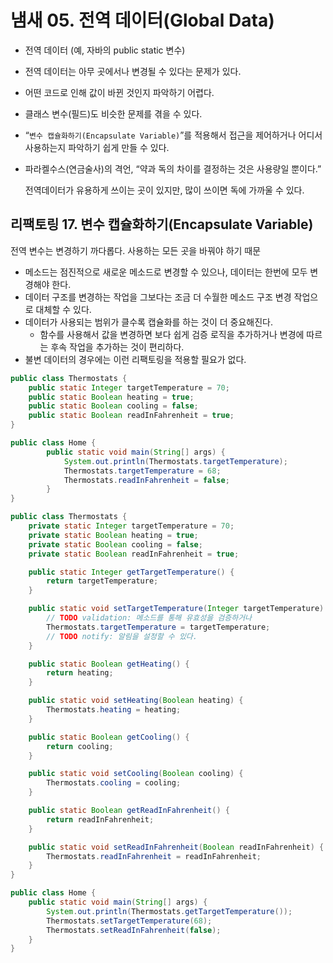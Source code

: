 # 냄새 05. 전역 데이터(Global Data)

- 전역 데이터 (예, 자바의  public static 변수)
- 전역 데이터는 아무 곳에서나 변경될 수 있다는 문제가 있다.
- 어떤 코드로 인해 값이 바뀐 것인지 파악하기 어렵다.
- 클래스 변수(필드)도 비슷한 문제를 겪을 수 있다.
- “`변수 캡슐화하기(Encapsulate Variable)`”를 적용해서 접근을 제어하거나 어디서 사용하는지 파악하기 쉽게 만들 수 있다.
- 파라켈수스(연금술사)의 격언, “약과 독의 차이를 결정하는 것은 사용량일 뿐이다.”

  전역데이터가 유용하게 쓰이는 곳이 있지만, 많이 쓰이면 독에 가까울 수 있다.


## 리팩토링 17. 변수 캡슐화하기(Encapsulate Variable)

전역 변수는 변경하기 까다롭다. 사용하는 모든 곳을 바꿔야 하기 때문

- 메소드는 점진적으로 새로운 메소드로 변경할 수 있으나, 데이터는 한번에 모두 변경해야 한다.
- 데이터 구조를 변경하는 작업을 그보다는 조금 더 수월한 메소드 구조 변경 작업으로 대체할 수 있다.
- 데이터가 사용되는 범위가 클수록 캡슐화를 하는 것이 더 중요해진다.
  - 함수를 사용해서 값을 변경하면 보다 쉽게 검증 로직을 추가하거나 변경에 따르는 후속 작업을 추가하는 것이 편리하다.
- 불변 데이터의 경우에는 이런 리팩토링을 적용할 필요가 없다.

```java
public class Thermostats {
    public static Integer targetTemperature = 70;
    public static Boolean heating = true;
    public static Boolean cooling = false;
    public static Boolean readInFahrenheit = true;
}

public class Home {
		public static void main(String[] args) {
		    System.out.println(Thermostats.targetTemperature);
		    Thermostats.targetTemperature = 68;
		    Thermostats.readInFahrenheit = false;
		}
}
```

```java
public class Thermostats {
    private static Integer targetTemperature = 70;
    private static Boolean heating = true;
    private static Boolean cooling = false;
    private static Boolean readInFahrenheit = true;

    public static Integer getTargetTemperature() {
        return targetTemperature;
    }

    public static void setTargetTemperature(Integer targetTemperature) {
        // TODO validation: 메소드를 통해 유효성을 검증하거나
        Thermostats.targetTemperature = targetTemperature;
        // TODO notify: 알림을 설정할 수 있다. 
    }

    public static Boolean getHeating() {
        return heating;
    }

    public static void setHeating(Boolean heating) {
        Thermostats.heating = heating;
    }

    public static Boolean getCooling() {
        return cooling;
    }

    public static void setCooling(Boolean cooling) {
        Thermostats.cooling = cooling;
    }

    public static Boolean getReadInFahrenheit() {
        return readInFahrenheit;
    }

    public static void setReadInFahrenheit(Boolean readInFahrenheit) {
        Thermostats.readInFahrenheit = readInFahrenheit;
    }
}

public class Home {
    public static void main(String[] args) {
        System.out.println(Thermostats.getTargetTemperature());
        Thermostats.setTargetTemperature(68);
        Thermostats.setReadInFahrenheit(false);
    }
}
```